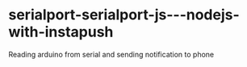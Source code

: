 # serialport-serialport-js---nodejs-with-instapush
Reading arduino from serial and sending notification to phone 


